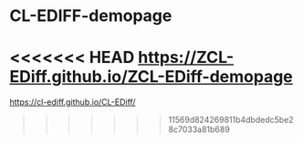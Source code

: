 # CL-EDIFF-demopage

<<<<<<< HEAD
https://ZCL-EDiff.github.io/ZCL-EDiff-demopage
=======
https://cl-ediff.github.io/CL-EDiff/
>>>>>>> 11569d824269811b4dbdedc5be28c7033a81b689
